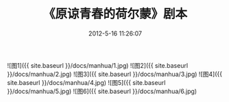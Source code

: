 ﻿---
layout: post
title: 《原谅青春的荷尔蒙》剧本
date:   2012-5-16 11:26:07
categories: [手绘练习 - 漫画]
---
![图1]({{ site.baseurl }}/docs/manhua/1.jpg)
![图2]({{ site.baseurl }}/docs/manhua/2.jpg)
![图3]({{ site.baseurl }}/docs/manhua/3.jpg)
![图4]({{ site.baseurl }}/docs/manhua/4.jpg)
![图5]({{ site.baseurl }}/docs/manhua/5.jpg)
![图6]({{ site.baseurl }}/docs/manhua/6.jpg)



